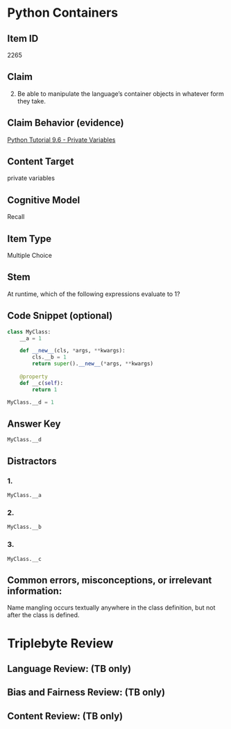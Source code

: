 # Python Containers

## Item ID
2265

## Claim
2. Be able to manipulate the language’s container objects in whatever form they take.

## Claim Behavior (evidence)

[Python Tutorial 9.6 - Private Variables](https://docs.python.org/3/tutorial/classes.html#private-variables)

## Content Target
private variables

## Cognitive Model
Recall

## Item Type
Multiple Choice

## Stem

At runtime, which of the following expressions evaluate to 1?

## Code Snippet (optional)
```python
class MyClass:
    __a = 1

    def __new__(cls, *args, **kwargs):
        cls.__b = 1
        return super().__new__(*args, **kwargs)
      
    @property
    def __c(self):
        return 1

MyClass.__d = 1        
```

## Answer Key
`MyClass.__d`


## Distractors

### 1.
`MyClass.__a`

### 2.
`MyClass.__b`


### 3.
`MyClass.__c`

## Common errors, misconceptions, or irrelevant information:

Name mangling occurs textually anywhere in the class definition, but not after the class is defined.


# Triplebyte Review


## Language Review: (TB only)


## Bias and Fairness Review: (TB only)


## Content Review: (TB only)

